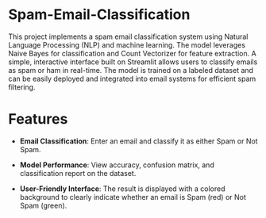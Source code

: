 # Spam-Email-Classification
 This project implements a spam email classification system using Natural Language Processing (NLP) and machine learning. The model leverages Naive Bayes for classification and Count Vectorizer for feature extraction. A simple, interactive interface built on Streamlit allows users to classify emails as spam or ham in real-time. The model is trained on a labeled dataset and can be easily deployed and integrated into email systems for efficient spam filtering.

<h1> Features </h1>

 <p>
  
  -  **Email Classification**: Enter an email and classify it as either Spam or Not Spam.

  - **Model Performance**: View accuracy, confusion matrix, and classification report on the dataset.
  
  - **User-Friendly Interface**: The result is displayed with a colored background to clearly indicate whether an email is Spam (red) or Not Spam (green).
<p>
